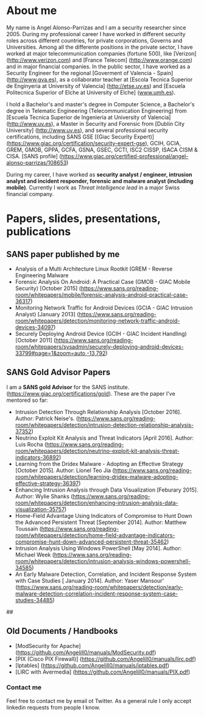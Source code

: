 
# About me
My name is Angel Alonso-Parrizas and I am a security researcher since 2005. During my professional career I have worked in different security roles across different countries, for private corporations, Governs and Universities.  Among all the differente positions in the private sector, I have worked at major telecommunication companies (fortune 500), like [Verizon] (http://www.verizon.com) and [France Telecom] (http://www.orange.com) and in major financial companies.
In the public sector, I have worked as a Security Engineer for the regional [Goverment of Valencia - Spain] (http://www.gva.es), as a collaborator teacher at [Escola Tecnica Superior de Enginyeria at University of Valencia] (http://etse.uv.es) and [Escuela Politecnica Superior of Elche at University of Elche] (www.umh.es).


I hold a Bachelor's and master's degree in Computer Science, a Bachelor's degree in Telematic Engineering (Telecommunication Engineering) from [Escuela Tecnica Superior de Ingenieria at University of Valencia] (http://www.uv.es), a Master in Security and Forensic from [Dublin City University] (http://www.uv.es), and several professional security certifications, including SANS GSE [(Giac Security Expert)] (https://www.giac.org/certification/security-expert-gse), GCIH, GCIA, GREM, GMOB, GPPA, GCFA, GSNA, GSEC, GCTI, ISC2 CISSP, ISACA CISM & CISA. [SANS profile] (https://www.giac.org/certified-professional/angel-alonso-parrizas/108653) 

During my career, I have worked as **security analyst / engineer, intrusion analyst and incident responder, forensic and malware analyst (including mobile)**. Currently I work as *Threat Intelligence lead* in a major Swiss financial company.

# Papers, slides, presentations, publications

## SANS paper published by me

+  Analysis of a Multi Architecture Linux Rootkit (GREM - Reverse Engineering Malware
+ Forensic Analysis On Android: A Practical Case (GMOB - GIAC Mobile Security) [October 2015]  (https://www.sans.org/reading-room/whitepapers/mobile/forensic-analysis-android-practical-case-36317)
+ Monitoring Network Traffic for Android Devices (GCIA - GIAC Intrusion Analyst) [January 2013] (https://www.sans.org/reading-room/whitepapers/detection/monitoring-network-traffic-android-devices-34097)
+ Securely Deploying Android Device (GCIH - GIAC Incident Handling) [October 2011] (https://www.sans.org/reading-room/whitepapers/sysadmin/securely-deploying-android-devices-33799#page=1&zoom=auto,-13,792)



## SANS Gold Advisor Papers
I am a **SANS gold Advisor** for the SANS institute. (https://www.giac.org/certifications/gold). These are the paper I've mentored so far:
+ Intrusion Detection Through Relationship Analysis [October 2016]. Author: Patrick Neise's. (https://www.sans.org/reading-room/whitepapers/detection/intrusion-detection-relationship-analysis-37352)
+ Neutrino Exploit Kit Analysis and Threat Indicators  [April 2016]. Author: Luis Rocha (https://www.sans.org/reading-room/whitepapers/detection/neutrino-exploit-kit-analysis-threat-indicators-36892)
+ Learning from the Dridex Malware - Adopting an Effective Strategy [October 2015]. Author: Lionel Teo Jia (https://www.sans.org/reading-room/whitepapers/detection/learning-dridex-malware-adopting-effective-strategy-36397)
+ Enhancing Intrusion Analysis through Data Visualization [Feburary 2015]. Author: Wylie Shanks (https://www.sans.org/reading-room/whitepapers/detection/enhancing-intrusion-analysis-data-visualization-35757)
+ Home-Field Advantage Using Indicators of Compromise to Hunt Down the Advanced Persistent Threat [September 2014]. Author: Matthew Toussain (https://www.sans.org/reading-room/whitepapers/detection/home-field-advantage-indicators-compromise-hunt-down-advanced-persistent-threat-35462)
+ Intrusion Analysis Using Windows PowerShell [May 2014]. Author: Michael Week (https://www.sans.org/reading-room/whitepapers/detection/intrusion-analysis-windows-powershell-34585)
+  An Early Malware Detection, Correlation, and Incident Response System with Case Studies [ January 2014]. Author: Yaser Mansour' (https://www.sans.org/reading-room/whitepapers/detection/early-malware-detection-correlation-incident-response-system-case-studies-34485)


## 



## Old Documents / Handbooks
+ [ModSecurity for Apache] (https://github.com/Angelill0/manuals/ModSecurity.pdf)
+ [PIX	(Cisco PIX Firewall)] (https://github.com/Angelill0/manuals/lirc.pdf)
+ [Iptables] (https://github.com/Angelill0/manuals/iptables.pdf)
+ [LIRC with Avermedia] (https://github.com/Angelill0/manuals/PIX.pdf)


### Contact me
Feel free to contact me by email ot Twitter.
As a general rule I only accept linkedin requests from people I know.

